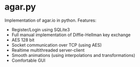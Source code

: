 # agar.py
Implementation of agar.io in python. Features:
- Register/Login using SQLite3
- Full manual implementation of Diffie-Hellman key exchange
- AES 128 bit
- Socket communication over TCP (using AES)
- Realtime multithreaded server-client
- Smooth animations (using interpolations and transformations)
- Comfortable GUI
